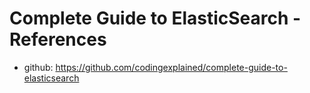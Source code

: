 # Complete Guide to ElasticSearch - References

* github: https://github.com/codingexplained/complete-guide-to-elasticsearch